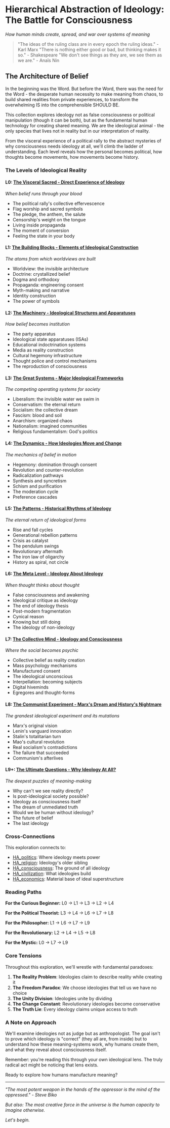 # Hierarchical Abstraction of Ideology: The Battle for Consciousness
*How human minds create, spread, and war over systems of meaning*

> "The ideas of the ruling class are in every epoch the ruling ideas." - Karl Marx
> "There is nothing either good or bad, but thinking makes it so." - Shakespeare
> "We don't see things as they are, we see them as we are." - Anaïs Nin

## The Architecture of Belief

In the beginning was the Word. But before the Word, there was the need for the Word - the desperate human necessity to make meaning from chaos, to build shared realities from private experiences, to transform the overwhelming IS into the comprehensible SHOULD BE.

This collection explores ideology not as false consciousness or political manipulation (though it can be both), but as the fundamental human technology for creating shared meaning. We are the ideological animal - the only species that lives not in reality but in our interpretation of reality.

From the visceral experience of a political rally to the abstract mysteries of why consciousness needs ideology at all, we'll climb the ladder of understanding. Each level reveals how the personal becomes political, how thoughts become movements, how movements become history.

### The Levels of Ideological Reality

#### L0: [The Visceral Sacred - Direct Experience of Ideology](L0_Visceral_Ideology.md)
*When belief runs through your blood*
- The political rally's collective effervescence
- Flag worship and sacred symbols
- The pledge, the anthem, the salute
- Censorship's weight on the tongue
- Living inside propaganda
- The moment of conversion
- Feeling the state in your body

#### L1: [The Building Blocks - Elements of Ideological Construction](L1_Ideological_Elements.md)
*The atoms from which worldviews are built*
- Worldview: the invisible architecture
- Doctrine: crystallized belief
- Dogma and orthodoxy
- Propaganda: engineering consent
- Myth-making and narrative
- Identity construction
- The power of symbols

#### L2: [The Machinery - Ideological Structures and Apparatuses](L2_Ideological_Structures.md)
*How belief becomes institution*
- The party apparatus
- Ideological state apparatuses (ISAs)
- Educational indoctrination systems
- Media as reality construction
- Cultural hegemony infrastructure
- Thought police and control mechanisms
- The reproduction of consciousness

#### L3: [The Great Systems - Major Ideological Frameworks](L3_Ideology_Systems.md)
*The competing operating systems for society*
- Liberalism: the invisible water we swim in
- Conservatism: the eternal return
- Socialism: the collective dream
- Fascism: blood and soil
- Anarchism: organized chaos
- Nationalism: imagined communities
- Religious fundamentalism: God's politics

#### L4: [The Dynamics - How Ideologies Move and Change](L4_Ideological_Dynamics.md)
*The mechanics of belief in motion*
- Hegemony: domination through consent
- Revolution and counter-revolution
- Radicalization pathways
- Synthesis and syncretism
- Schism and purification
- The moderation cycle
- Preference cascades

#### L5: [The Patterns - Historical Rhythms of Ideology](L5_Historical_Patterns.md)
*The eternal return of ideological forms*
- Rise and fall cycles
- Generational rebellion patterns
- Crisis as catalyst
- The pendulum swings
- Revolutionary aftermath
- The iron law of oligarchy
- History as spiral, not circle

#### L6: [The Meta Level - Ideology About Ideology](L6_Meta_Ideology.md)
*When thought thinks about thought*
- False consciousness and awakening
- Ideological critique as ideology
- The end of ideology thesis
- Post-modern fragmentation
- Cynical reason
- Knowing but still doing
- The ideology of non-ideology

#### L7: [The Collective Mind - Ideology and Consciousness](L7_Consciousness_and_Ideology.md)
*Where the social becomes psychic*
- Collective belief as reality creation
- Mass psychology mechanisms
- Manufactured consent
- The ideological unconscious
- Interpellation: becoming subjects
- Digital hiveminds
- Egregores and thought-forms

#### L8: [The Communist Experiment - Marx's Dream and History's Nightmare](L8_Communism_Deep_Dive.md)
*The grandest ideological experiment and its mutations*
- Marx's original vision
- Lenin's vanguard innovation
- Stalin's totalitarian turn
- Mao's cultural revolution
- Real socialism's contradictions
- The failure that succeeded
- Communism's afterlives

#### L9+: [The Ultimate Questions - Why Ideology At All?](L9_Ultimate_Mystery.md)
*The deepest puzzles of meaning-making*
- Why can't we see reality directly?
- Is post-ideological society possible?
- Ideology as consciousness itself
- The dream of unmediated truth
- Would we be human without ideology?
- The future of belief
- The last ideology

### Cross-Connections

This exploration connects to:
- [HA_politics](../../5_civilization_emergence/HA_politics/): Where ideology meets power
- [HA_religion](../../4_social_emergence/HA_religion/): Ideology's older sibling
- [HA_consciousness](../../3_biological_emergence/HA_consciousness/): The ground of all ideology
- [HA_civilization](../../5_civilization_emergence/HA_civilization/): What ideologies build
- [HA_economics](../../5_civilization_emergence/HA_money/): Material base of ideal superstructure

### Reading Paths

**For the Curious Beginner:**
L0 → L1 → L3 → L2 → L4

**For the Political Theorist:**
L3 → L4 → L6 → L7 → L8

**For the Philosopher:**
L1 → L6 → L7 → L9

**For the Revolutionary:**
L2 → L4 → L5 → L8

**For the Mystic:**
L0 → L7 → L9

### Core Tensions

Throughout this exploration, we'll wrestle with fundamental paradoxes:

1. **The Reality Problem**: Ideologies claim to describe reality while creating it
2. **The Freedom Paradox**: We choose ideologies that tell us we have no choice
3. **The Unity Division**: Ideologies unite by dividing
4. **The Change Constant**: Revolutionary ideologies become conservative
5. **The Truth Lie**: Every ideology claims unique access to truth

### A Note on Approach

We'll examine ideologies not as judge but as anthropologist. The goal isn't to prove which ideology is "correct" (they all are, from inside) but to understand how these meaning-systems work, why humans create them, and what they reveal about consciousness itself.

Remember: you're reading this through your own ideological lens. The truly radical act might be noticing that lens exists.

Ready to explore how humans manufacture meaning?

---

*"The most potent weapon in the hands of the oppressor is the mind of the oppressed." - Steve Biko*

*But also: The most creative force in the universe is the human capacity to imagine otherwise.*

*Let's begin.*